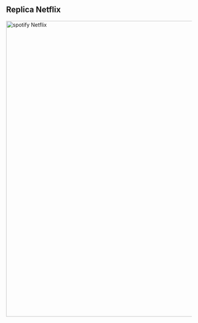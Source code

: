 <p align=center>
  <h2>Replica Netflix</h2>
    <img src="https://imgur.com/8kvNl5V.png" alt="spotify Netflix" width="800">
</p>
